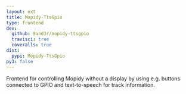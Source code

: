 ```yaml
---
layout: ext
title: Mopidy-TtsGpio
type: frontend
dev:
  github: 9and3r/mopidy-ttsgpio
  travisci: true
  coveralls: true
dist:
  pypi: Mopidy-TtsGpio
py3: false
---
```


Frontend for controlling Mopidy without a display by using e.g. buttons
connected to GPIO and text-to-speech for track information.
